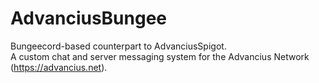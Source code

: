 # AdvanciusBungee

Bungeecord-based counterpart to AdvanciusSpigot.  
A custom chat and server messaging system for the Advancius Network (https://advancius.net).